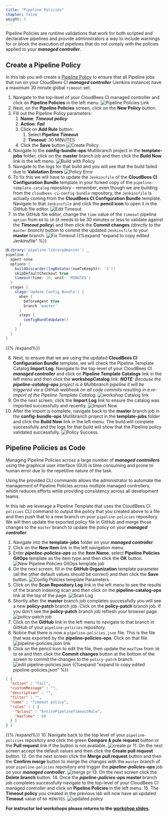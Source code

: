 ```yaml
---
title: "Pipeline Policies"
chapter: false
weight: 3
---
```


Pipeline Policies are runtime validations that work for both scripted and declarative pipelines and provide administrators a way to include warnings for or block the execution of pipelines that do not comply with the policies applied to your ***managed controller***.

## Create a Pipeline Policy

In this lab you will create a [Pipeline Policy](https://docs.cloudbees.com/docs/admin-resources/latest/pipelines-user-guide/pipeline-policies) to ensure that all Pipeline jobs that run on your CloudBees CI ***managed controller*** (Jenkins instance) have a maximum 30 minute global `timeout` set.

1. Navigate to the top-level of your CloudBees CI managed controller and click on **Pipeline Policies** in the left menu. ![Pipeline Policies Link](policies-click.png?width=50pc) 
2. Next, on the **Pipeline Policies** screen, click on the **New Policy** button.
3. Fill out the Pipeline Policy parameters:
   1. **Name**: ***Timeout policy***
   2. **Action**: ***Fail***
   3. Click on **Add Rule** button: 
      1. Select **Pipeline Timeout**
      2. **Timeout**: 30 MINUTES
   4. Click the **Save** button ![Create Policy](policy-timeout-form.png?width=50pc) 
4. Navigate to the **config-bundle-ops** Mutlibranch project in the **template-jobs** folder, click on the **master** branch job and then click the **Build Now** link in the left menu. ![Build with Policy](build-with-policy.png?width=50pc) 
5. Navigate to the logs for that build and you will see that the build failed due to **Validation Errors** ![Policy Error](pipeline-policy-error.png?width=50pc) 
6. To fix this we will have to update the `Jenkinsfile` of the **CloudBees CI Configuration Bundle** template in your forked copy of the `pipeline-template-catalog` repository - remember, even though we are building from the `cloudbees-ci-config-bundle` repository, the `Jenkinsfile` is actually coming from the **CloudBees CI Configuration Bundle** template. Navigate to that `Jenkinsfile` and click the **pencil icon** to open it in the GitHub file editor. ![Edit Timeout](pipeline-policy-open-jenkinsfile.png?width=50pc) 
7. In the GitHub file editor, change the `time` value of the `timeout` pipeline `option`  from `60` to `10` (it needs to be 30 minutes or less to validate against the ***Timeout policy***) and then click the **Commit changes** *(directly to the `master` branch)* button to commit the updated `Jenkinsfile` to your **master** branch. ![Fix Timeout](pipeline-policy-fix-commit-jenkinsfile.png?width=50pc) 
{{%expand "expand to copy edited Jenkinsfile" %}}
```groovy
@Library('pipeline-library@master') _
pipeline {
  agent none
  options {
    buildDiscarder(logRotator(numToKeepStr: '2'))
    skipDefaultCheckout true
    timeout(time: 10, unit: 'MINUTES')
  }
  stages {
    stage('Update Config Bundle') {
      when {
        beforeAgent true
        branch 'master'
      }
      steps {
        configBundleUpdate()
      }
    }
  }
}
```
{{% /expand%}}

8. Next, to ensure that we are using the updated **CloudBees CI Configuration Bundle** template, we will check the Pipeline Template Catalog **Import Log**. Navigate to the top-level of your CloudBees CI ***managed controller*** and click on **Pipeline Template Catalogs** link in the left menu and then click the **workshopCatalog** link. ***NOTE:*** *Because the **pipeline-catalog-ops** project is a Multibranch pipeline it will be triggered via a GitHub webhook on all code commits resulting in a re-import of the Pipeline Template Catalog.* ![workshop Catalog link](workshop-catalog-link.png?width=50pc) 
9.  On the next screen, click the **Import Log** link to ensure the catalog was imported successfully and recently. ![Import Now](click-import-log-link.png?width=50pc)
10.    After the import is complete, navigate back to the **master** branch job in the **config-bundle-ops** Mutlibranch project in the **template-jobs** folder and click the **Build Now** link in the left menu. The build will complete successfully and the logs for that build will show that the Pipeline policy validated successfully. ![Policy Success](pipeline-policy-success.png?width=50pc)

## Pipeline Policies as Code

Managing Pipeline Policies across a large number of ***managed controllers*** using the graphical user interface (GUI) is time consuming and prone to human error due to the repetitive nature of the task.

Using the provided CLI commands allows the administrator to automate the management of Pipeline Policies across multiple managed controllers, which reduces efforts while providing consistency across all development teams.

In this lab we leverage a Pipeline Template that uses the CloudBees CI `policies` CLI command to output the policy that you created above to a file and then push that to a new branch on your `pipeline-policies` repository. We will then update the exported policy file in GitHub and merge those changes to the `master` branch to update the policy on your ***managed controller***.

1. Navigate into the **template-jobs** folder on your ***managed controller***.
2. Click on the **New Item** link in the left navigation menu.
3. Enter ***pipeline-policies-ops*** as the **Item Name**, select **Pipeline Policies GitOps** template as the item type and then click the **OK** button. ![New Pipeline Policies GitOps template job](new-policies-template-job.png?width=50pc)
4. On the next screen, fill in the **GitHub Organization** template parameter (all the other default values should be correct) and then click the **Save** button. ![Config Policies template Parameters](policies-template-params.png?width=50pc)
5. Click on the **Scan Repository Log** link in the left menu to see the results of the branch indexing scan and then click on the **pipeline-catalog-ops** link at the top of the page. ![Scan Log](policy-ops-scan-log.png?width=50pc)
6. Shortly after the **master** branch job completes successfully you will see a new **policy-patch** branch job. Click on the **policy-patch** branch job. If you don't see the **policy-patch** branch job refresh your browser page. ![policy-patch job](policy-patch-job.png?width=50pc)
7. Click on the **GitHub** link in the left menu to navigate to that branch in GitHub of your `pipeline-policies` repository.
8. Notice that there is now a `pipeline-policies.json` file. This is the file that was exported by the **pipeline-policies-ops**.  Click on that file. ![pipeline-policies.json link](pipeline-policies-json-link.png?width=50pc)
9. Click on the pencil icon to edit the file, then update the `maxTime` from `30` to `60` and then click the **Commit changes** button at the bottom of the screen to commit the changes to the `policy-patch` branch. ![edit pipeline-policies.json](edit-pipeline-policies-json.png?width=50pc)
{{%expand "expand to copy edited pipeline-policies.json" %}}
```json
[ {
  "action" : "fail",
  "customMessage" : "",
  "description" : "",
  "filter" : "",
  "name" : "Timeout policy",
  "rules" : [ {
    "$class" : "EntirePipelineTimeoutRule",
    "maxTime" : 60
  } ]
} ]
```
{{% /expand%}}
10. Navigate back to the top level of your `pipeline-policies` repository and click the green **Compare & pule request** button or the **Pull request** link if the button is not available. ![create pr](create-policy-pr.png?width=50pc)
11. On the next screen accept the default values and then click the **Create pull request** button.
12. On the next screen click the **Merge pull request** button and then the **Confirm merge** button to merge the changes with the `master` branch of your `pipeline-policies` repository and trigger the ***pipeline-policies-ops*** job on your ***managed controller***. ![merge pr](merge-policy-pr.png?width=50pc)
13. On the next screen click the **Delete branch** button.
14. Once the ***pipeline-policies-ops*** **master** branch job completes successfully navigate to the top-level of your CloudBees CI managed controller and click on **Pipeline Policies** in the left menu.
15. The **Timeout policy** you created in the previous lab will now have an updated **Timeout** value of `60 MINUTES`. ![updated policy](updated-policy.png?width=50pc)

**For instructor led workshops please returns to the [workshop slides](https://cloudbees-days.github.io/core-rollout-flow-workshop/cloudbees-ci/#36).**
